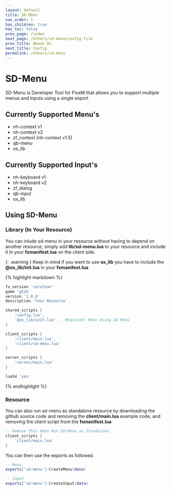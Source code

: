 ```yaml
---
layout: default
title: SD-Menu
nav_order: 1
has_children: true
has_toc: false
prev_page: /index
next_page: /others/sd-menu/config-file
prev_title: About Us
next_title: Config
permalink: /others/sd-menu
---
```


# SD-Menu

SD-Menu is Developer Tool for FiveM that allows you to support multiple menus and inputs using a single export

## Currently Supported Menu's
- nh-context v1
- nh-context v2
- zf_context (nh-context v1.5)
- qb-menu
- ox_lib

## Currently Supported Input's
- nh-keyboard v1
- nh-keyboard v2
- zf_dialog
- qb-input
- ox_lib

## Using SD-Menu

### Library (In Your Resource)
You can inlude sd-menu in your resource without having to depend on another resource, simply add **lib/sd-menu.lua** to your resource and include it in your **fxmanifest.lua** on the client side.

{: .warning }
Keep in mind if you want to use **ox_lib** you have to include the **@ox_lib/init.lua** in your **fxmanifest.lua**

{% highlight markdown %} 
```lua
fx_version 'cerulean'
game 'gta5'
version '1.0.0'
description 'Your Resource'

shared_scripts {
    'config.lua',
    '@ox_lib/init.lua' -- Required: When Using OX Menu
}

client_scripts {
    'client/main.lua',
    'client/sd-menu.lua'
}

server_scripts {
    'server/main.lua'
}

lua54 'yes'
```
{% endhighlight %}

### Resource
You can also run sd-menu as standalone resource by downloading the github source code and removing the **client/main.lua** example code, and removing the client script from the **fxmanifest.lua**

```lua
-- Remove This When Run SD-Menu as Standalone
client_scripts {
    'client/main.lua'
}
```

You can then use the exports as followed.
```lua
-- Menu
exports['sd-menu']:CreateMenu(data)

-- Input
exports['sd-menu']:CreateInput(data)
```